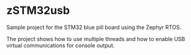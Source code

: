 # zSTM32usb

Sample project for the STM32 blue pill board using the Zephyr RTOS.

The project shows how to use multiple threads and how to enable USB virtual communications for console output.

